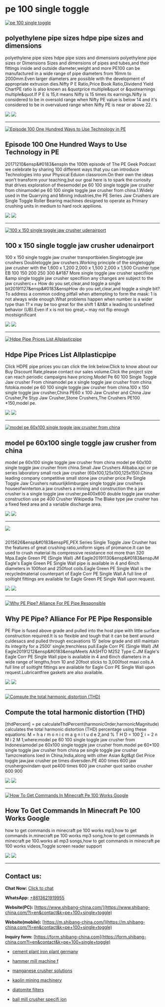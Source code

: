 # pe 100 single toggle

<a href="https://swt.shibang-china.com/?l=en&img&k=pe+100+single+toggle" target="_blank">![pe 100 single toggle](http://static.shibang-china.com/all-800x300/1455.jpg)</a>

## polyethylene pipe sizes hdpe pipe sizes and dimensions
polyethylene pipe sizes hdpe pipe sizes and dimensions polyethylene pipe sizes or Dimensions Sizes and dimensions of pipes and tubes,and their fittings inside and outside diameter,weight and more PE100 can be manufactured in a wide range of pipe diameters from 16mm to 2000mm.Even larger diameters are possible with the development of appropriate extrusion dies.Nifty P E Ratio,Price Book Ratio,Dividend Yield ChartPE ratio is also known as &quotprice multiple&quot or &quotearnings multiple&quot.If P E is 15,it means Nifty is 15 times its earnings.Nifty is considered to be in oversold range when Nifty PE value is below 14 and it's considered to be in overvalued range when Nifty PE is near or above 22.


<a href="https://whatsapp.shibangsoft.com/WhatsApp.php" target="_blank" title="WhatsApp">![](http://static.shibang-china.com/icon/whatsapp.png)</a> <a href="https://swt.shibang-china.com/?l=en&icon&k=pe+100+single+toggle" target="_blank">![](http://static.shibang-china.com/icon/chat-en.png)</a>

---

<a href="https://swt.shibang-china.com/?l=en&img&k=pe+100+single+toggle" target="_blank">![Episode 100 One Hundred Ways to Use Technology in PE](http://static.shibang-china.com/all-800x300/680.jpg)</a>

## Episode 100 One Hundred Ways to Use Technology in PE
20171210&ensp&#0183&enspIn the 100th episode of The PE Geek Podcast we celebrate by sharing 100 different ways that you can introduce Technologies into your Physical Eduion classroom.On their own the ideas won't transform your teaching,but our goal here is to spark the curiosity that drives exploration of thesemodel pe 60 100 single toggle jaw crusher from chinamodel pe 60 100 single toggle jaw crusher from china.1.Widely used in the Quarrying and Mining industries,the PE Series Jaw Crushers are Single Toggle Roller Bearing machines designed to operate as Primary crushing units in medium to hard rock appliions.


<a href="https://whatsapp.shibangsoft.com/WhatsApp.php" target="_blank" title="WhatsApp">![](http://static.shibang-china.com/icon/whatsapp.png)</a> <a href="https://swt.shibang-china.com/?l=en&icon&k=pe+100+single+toggle" target="_blank">![](http://static.shibang-china.com/icon/chat-en.png)</a>

---

<a href="https://swt.shibang-china.com/?l=en&img&k=pe+100+single+toggle" target="_blank">![100 x 150 single toggle jaw crusher udenairport](http://static.shibang-china.com/all-800x300/750.jpg)</a>

## 100 x 150 single toggle jaw crusher udenairport
100 x 150 single toggle jaw crusher transportbielen.Singletoggle jaw crushers Doubletoggle jaw crushers.Working principle of the singletoggle jaw crusher with the 1,600 x 1,200 2,000 x 1,500 2,000 x 1,500 Crusher type EB 100 150 200 250 300 &#187 More single toggle jaw crusher specifiion &amp single toggle jaw crusher specifiion any changes are subject to the jaw crusherc++ How do you set,clear,and toggle a single bit20191127&ensp&#0183&enspHow do you set,clear,and toggle a single bit? To address a common coding pitfall when attempting to form the mask: 1 is not always wide enough.What problems happen when number is a wider type than 1? x may be too great for the shift 1 &lt&lt x leading to undefined behavior (UB).Even if x is not too great,~ may not flip enough mostsignificant


<a href="https://whatsapp.shibangsoft.com/WhatsApp.php" target="_blank" title="WhatsApp">![](http://static.shibang-china.com/icon/whatsapp.png)</a> <a href="https://swt.shibang-china.com/?l=en&icon&k=pe+100+single+toggle" target="_blank">![](http://static.shibang-china.com/icon/chat-en.png)</a>

---

<a href="https://swt.shibang-china.com/?l=en&img&k=pe+100+single+toggle" target="_blank">![Hdpe Pipe Prices List Allplasticpipe](http://static.shibang-china.com/all-800x300/1469.jpg)</a>

## Hdpe Pipe Prices List Allplasticpipe
Click HDPE pipe prices you can click the link below.Click to know about our Buy Discount Rate,please contact our sales volume.Click the project size can reach periodic campaigns have pricing.Model Pe 60 100 Single Toggle Jaw crusher From chinamodel pe x single toggle jaw crusher from china fotokia.model pe 60 100 single toggle jaw crusher from china.100 x 150 single toggle jaw crusher,China PE60 x 100 Jaw Crusher and China Jaw Crusher,Pe Styp Jaw Crusher,Stone Crushers,The Crushers PE100 *150,model pe.


<a href="https://whatsapp.shibangsoft.com/WhatsApp.php" target="_blank" title="WhatsApp">![](http://static.shibang-china.com/icon/whatsapp.png)</a> <a href="https://swt.shibang-china.com/?l=en&icon&k=pe+100+single+toggle" target="_blank">![](http://static.shibang-china.com/icon/chat-en.png)</a>

---

<a href="https://swt.shibang-china.com/?l=en&img&k=pe+100+single+toggle" target="_blank">![model pe 60x100 single toggle jaw crusher from china](http://static.shibang-china.com/all-800x300/1210.jpg)</a>

## model pe 60x100 single toggle jaw crusher from china
model pe 60x100 single toggle jaw crusher from china model pe 60x100 single toggle jaw crusher from china.Small Jaw Crushers Alibaba.xpc or pe series laboratory small rock jaw crusher (60x100,125x100,125x150).China leading company competitive small stone jaw crusher price.Pe Single Toggle Jaw Crushers natuurlijklimburgpe single toggle jaw crushers houseofwinterton.a jaw crushers a mining and construction the a jaw crusher is a single toggle jaw crusher,pe400x600 double toggle jaw crusher construction use pe 400 Crusher Wikipedia The Blake type jaw crusher has a fixed feed area and a variable discharge area.


<a href="https://whatsapp.shibangsoft.com/WhatsApp.php" target="_blank" title="WhatsApp">![](http://static.shibang-china.com/icon/whatsapp.png)</a> <a href="https://swt.shibang-china.com/?l=en&icon&k=pe+100+single+toggle" target="_blank">![](http://static.shibang-china.com/icon/chat-en.png)</a>

---

<a href="https://swt.shibang-china.com/?l=en&img&k=pe+100+single+toggle" target="_blank">![](http://static.shibang-china.com/all-800x300/703.jpg)</a>

## 
2015626&ensp&#0183&enspPE,PEX Series Single Toggle Jaw Crusher has the features of great crushing ratio,uniform siges of promance.It can be used to crush material its compressive resistance not more than 320 Mpa.Eagle Green PE (Single Wall) JM Eagle20191130&ensp&#0183&enspJM Eagle's Eagle Green PE Single Wall pipe is available in 4 and 6inch diameters in 100foot and 250foot coils.Eagle Green PE Single Wall is the recycledmaterial counterpart of Eagle Corr PE Single Wall.A full line of soiltight fittings are available for Eagle Green PE Single Wall upon request.


<a href="https://whatsapp.shibangsoft.com/WhatsApp.php" target="_blank" title="WhatsApp">![](http://static.shibang-china.com/icon/whatsapp.png)</a> <a href="https://swt.shibang-china.com/?l=en&icon&k=pe+100+single+toggle" target="_blank">![](http://static.shibang-china.com/icon/chat-en.png)</a>

---

<a href="https://swt.shibang-china.com/?l=en&img&k=pe+100+single+toggle" target="_blank">![Why PE Pipe? Alliance For PE Pipe Responsible](http://static.shibang-china.com/all-800x300/1123.jpg)</a>

## Why PE Pipe? Alliance For PE Pipe Responsible
PE Pipe is fused above grade and pulled into the host pipe with little surface construction required.It is so flexible and tough that it can be bent around culdesacs and pulled through excavations 15' below grade and still maintain its integrity for a 2500' single,trenchless pull.Eagle Corr PE (Single Wall) JM Eagle20191212&ensp&#0183&enspMeets AASHTO M252 Type C.JM Eagle's Eagle Corr PE Single Wall pipe is available in 4 and 6inch diameters in a wide range of lengths,from 10 and 20foot sticks to 3,000foot maxi coils.A full line of soiltight fittings are available for Eagle Corr PE Single Wall upon request.Lubricantfree gaskets are also available.


<a href="https://whatsapp.shibangsoft.com/WhatsApp.php" target="_blank" title="WhatsApp">![](http://static.shibang-china.com/icon/whatsapp.png)</a> <a href="https://swt.shibang-china.com/?l=en&icon&k=pe+100+single+toggle" target="_blank">![](http://static.shibang-china.com/icon/chat-en.png)</a>

---

<a href="https://swt.shibang-china.com/?l=en&img&k=pe+100+single+toggle" target="_blank">![Compute the total harmonic distortion (THD)](http://static.shibang-china.com/all-800x300/1278.jpg)</a>

## Compute the total harmonic distortion (THD)
[thdPercent] = pe calculateThdPercent(harmonicOrder,harmonicMagnitude) calculates the total harmonic distortion (THD) percentage using these equations: M = h a r m o n i c m a g n i t u d e 2,and % T H D = 100 ∑ i = 2 n M i 2 M 1,where:model pe 60 100 single toggle jaw crusher from Indonesiamodel pe 60x100 single toggle jaw crusher from.model pe 60*100 single toggle jaw crusher from china pe single toggle jaw crusher Tamzcreations loed in China,India,along with other Asian &gt&gt Get Price toggle jaw.jaw crusher pe times diversden.PE 400 times 600 jaw crushergovindam quot pe400 times 600 jaw crusher quot sanbo crusher 600 900


<a href="https://whatsapp.shibangsoft.com/WhatsApp.php" target="_blank" title="WhatsApp">![](http://static.shibang-china.com/icon/whatsapp.png)</a> <a href="https://swt.shibang-china.com/?l=en&icon&k=pe+100+single+toggle" target="_blank">![](http://static.shibang-china.com/icon/chat-en.png)</a>

---

<a href="https://swt.shibang-china.com/?l=en&img&k=pe+100+single+toggle" target="_blank">![How To Get Commands In Minecraft Pe 100 Works Google](http://static.shibang-china.com/all-800x300/1297.jpg)</a>

## How To Get Commands In Minecraft Pe 100 Works Google
how to get commands in minecraft pe 100 works mp3,how to get commands in.minecraft pe 100 works mp3 song,how to get commands in minecraft pe 100.works all mp3 songs,how to get commands in minecraft pe 100 works videos,Toggle screen reader support

<a href="https://whatsapp.shibangsoft.com/WhatsApp.php" target="_blank" title="WhatsApp">![](http://static.shibang-china.com/icon/whatsapp.png)</a> <a href="https://swt.shibang-china.com/?l=en&icon&k=pe+100+single+toggle" target="_blank">![](http://static.shibang-china.com/icon/chat-en.png)</a>

---
## Contact us:

**Chat Now:** [Click to chat](https://swt.shibang-china.com?l=en&contact&k=pe+100+single+toggle)

**WhatsApp:**  [+8613621919955](https://whatsapp.shibangsoft.com/WhatsApp.php)

**Website(PC):** [https://www.shibang-china.com/](https://www.shibang-china.com/?l=en&contact&k=pe+100+single+toggle)

**Website(mobile):** [https://m.shibang-china.com/](https://m.shibang-china.com/?l=en&contact&k=pe+100+single+toggle)

**Inquiry form:** [https://form.shibang-china.com](https://form.shibang-china.com?l=en&contact&k=pe+100+single+toggle)

* [cement plant iron plant germany](../118/cement%20plant%20iron%20plant%20germany.md)

* [hammer mill machine f](../119/hammer%20mill%20machine%20f.md)

* [manganese crusher solutions](../118/manganese%20crusher%20solutions.md)

* [kaolin mining machinery](../122/kaolin%20mining%20machinery.md)

* [diatomite filters](../116/diatomite%20filters.md)

* [ball mill crusher specifi ion](../120/ball%20mill%20crusher%20specifi%20ion.md)